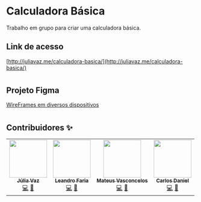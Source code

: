 # Calculadora Básica

Trabalho em grupo para criar uma calculadora básica.

## Link de acesso

[http://juliavaz.me/calculadora-basica/](http://juliavaz.me/calculadora-basica/)

#

## Projeto Figma 

[WireFrames em diversos dispositivos](https://www.figma.com/file/m9aswXZexOQixZeURBJoAy/Untitled?node-id=1%3A3)

#
## Contribuidores ✨

<!-- ALL-CONTRIBUTORS-LIST:START - Do not remove or modify this section -->
<!-- prettier-ignore-start -->
<!-- markdownlint-disable -->
<table>
    <tr>
        <td align="center">
            <a href="https://github.com/juliavaz">
                <img src="https://avatars.githubusercontent.com/u/50247060?v=4" width="100px;" alt="" /><br />
                <sub><b>Júlia Vaz</b></sub>
            </a><br />
            <a href="https://github.com/juliavaz/" title="Code">💻</a>
            <a href="#ideas" title="Ideas, Planning, & Feedback">🤔</a>
        </td>
        <td align="center">
            <a href="https://github.com/leandrofaria">
                <img src="https://avatars.githubusercontent.com/u/14020366?v=4" width="100px;" alt="" /><br />
                <sub><b>Leandro Faria</b></sub>
            </a><br />
            <a href="https://github.com/leandrofaria" title="Code">💻</a>
            <a href="#ideas" title="Ideas, Planning, & Feedback">🤔</a>
        </td>
        <td align="center">
            <a href="https://github.com/mateusmoov">
                <img src="https://avatars.githubusercontent.com/u/49696764?v=4" width="100px;" alt="" /><br />
                <sub><b>Mateus Vasconcelos</b></sub>
            </a><br />
            <a href="https://github.com/mateusmoov" title="Code">💻</a>
            <a href="#ideas" title="Ideas, Planning, & Feedback">🤔</a>
        </td>
        <td align="center">
            <a href="https://github.com/carlosdnba">
                <img src="https://avatars.githubusercontent.com/u/64426814?v=4" width="100px;" alt="" /><br />
                <sub><b>Carlos Daniel</b></sub>
            </a><br />
            <a href="https://github.com/carlosdnba" title="Code">💻</a>
            <a href="#ideas" title="Ideas, Planning, & Feedback">🤔</a>
        </td>
    </tr>
</table>

<!-- markdownlint-enable -->
<!-- prettier-ignore-end -->
